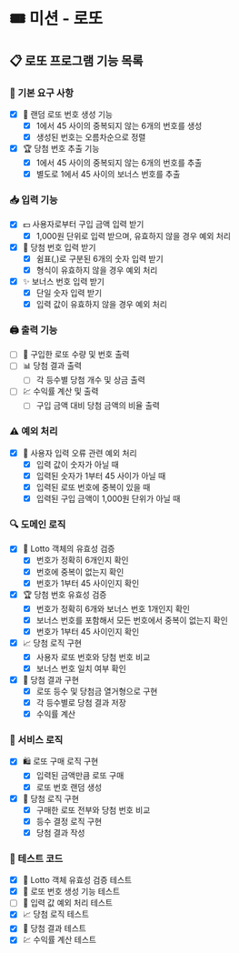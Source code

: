 # 🎟 미션 - 로또
## 📋 로또 프로그램 기능 목록

### 🎯 기본 요구 사항
- [x] 🔢 랜덤 로또 번호 생성 기능
    - [x] 1에서 45 사이의 중복되지 않는 6개의 번호를 생성
    - [x] 생성된 번호는 오름차순으로 정렬
- [x] 🏆 당첨 번호 추출 기능
    - [x] 1에서 45 사이의 중복되지 않는 6개의 번호를 추출
    - [x] 별도로 1에서 45 사이의 보너스 번호를 추출

### 📥 입력 기능
- [x] 💵 사용자로부터 구입 금액 입력 받기
    - [x] 1,000원 단위로 입력 받으며, 유효하지 않을 경우 예외 처리
- [x] 📝 당첨 번호 입력 받기
    - [x] 쉼표(,)로 구분된 6개의 숫자 입력 받기
    - [x] 형식이 유효하지 않을 경우 예외 처리
- [x] ✨ 보너스 번호 입력 받기
    - [x] 단일 숫자 입력 받기
    - [x] 입력 값이 유효하지 않을 경우 예외 처리

### 🖨 출력 기능
- [ ] 🎫 구입한 로또 수량 및 번호 출력
- [ ] 📊 당첨 결과 출력
    - [ ] 각 등수별 당첨 개수 및 상금 출력
- [ ] 💹 수익률 계산 및 출력
    - [ ] 구입 금액 대비 당첨 금액의 비율 출력

### ⚠️ 예외 처리
- [x] 🚫 사용자 입력 오류 관련 예외 처리
    - [x] 입력 값이 숫자가 아닐 때
    - [x] 입력된 숫자가 1부터 45 사이가 아닐 때
    - [x] 입력된 로또 번호에 중복이 있을 때
    - [x] 입력된 구입 금액이 1,000원 단위가 아닐 때

### 🔍 도메인 로직
- [x] 🧾 Lotto 객체의 유효성 검증
    - [x] 번호가 정확히 6개인지 확인
    - [x] 번호에 중복이 없는지 확인
    - [x] 번호가 1부터 45 사이인지 확인
- [x] 🏆 당첨 번호 유효성 검증
    - [x] 번호가 정확히 6개와 보너스 번호 1개인지 확인
    - [x] 보너스 번호를 포함해서 모든 번호에서 중복이 없는지 확인
    - [x] 번호가 1부터 45 사이인지 확인
- [x] 📈 당첨 로직 구현
    - [x] 사용자 로또 번호와 당첨 번호 비교
    - [x] 보너스 번호 일치 여부 확인
- [x] 🏅 당첨 결과 구현
    - [x] 로또 등수 및 당첨금 열거형으로 구현
    - [x] 각 등수별로 당첨 결과 저장
    - [x] 수익률 계산

### 🛒 서비스 로직
- [x] 🛍 로또 구매 로직 구현
    - [x] 입력된 금액만큼 로또 구매
    - [x] 로또 번호 랜덤 생성
- [x] 🎰 당첨 로직 구현
    - [x] 구매한 로또 전부와 당첨 번호 비교
    - [x] 등수 결정 로직 구현
    - [x] 당첨 결과 작성

### 🧪 테스트 코드
- [x] 🧾 Lotto 객체 유효성 검증 테스트
- [x] 🔢 로또 번호 생성 기능 테스트
- [ ] 🚫 입력 값 예외 처리 테스트
- [x] 📈 당첨 로직 테스트
- [x] 🏅 당첨 결과 테스트
- [x] 💹 수익률 계산 테스트
